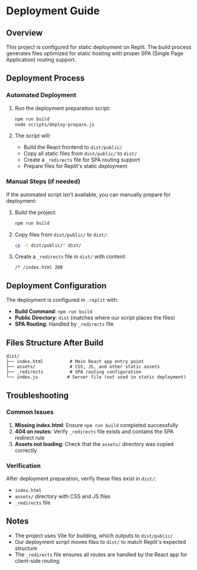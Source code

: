 # Deployment Guide

## Overview
This project is configured for static deployment on Replit. The build process generates files optimized for static hosting with proper SPA (Single Page Application) routing support.

## Deployment Process

### Automated Deployment
1. Run the deployment preparation script:
   ```bash
   npm run build
   node scripts/deploy-prepare.js
   ```

2. The script will:
   - Build the React frontend to `dist/public/`
   - Copy all static files from `dist/public/` to `dist/`
   - Create a `_redirects` file for SPA routing support
   - Prepare files for Replit's static deployment

### Manual Steps (if needed)
If the automated script isn't available, you can manually prepare for deployment:

1. Build the project:
   ```bash
   npm run build
   ```

2. Copy files from `dist/public/` to `dist/`:
   ```bash
   cp -r dist/public/* dist/
   ```

3. Create a `_redirects` file in `dist/` with content:
   ```
   /* /index.html 200
   ```

## Deployment Configuration

The deployment is configured in `.replit` with:
- **Build Command**: `npm run build`
- **Public Directory**: `dist` (matches where our script places the files)
- **SPA Routing**: Handled by `_redirects` file

## Files Structure After Build

```
dist/
├── index.html          # Main React app entry point
├── assets/             # CSS, JS, and other static assets
├── _redirects          # SPA routing configuration
└── index.js           # Server file (not used in static deployment)
```

## Troubleshooting

### Common Issues
1. **Missing index.html**: Ensure `npm run build` completed successfully
2. **404 on routes**: Verify `_redirects` file exists and contains the SPA redirect rule
3. **Assets not loading**: Check that the `assets/` directory was copied correctly

### Verification
After deployment preparation, verify these files exist in `dist/`:
- `index.html`
- `assets/` directory with CSS and JS files
- `_redirects` file

## Notes
- The project uses Vite for building, which outputs to `dist/public/`
- Our deployment script moves files to `dist/` to match Replit's expected structure
- The `_redirects` file ensures all routes are handled by the React app for client-side routing